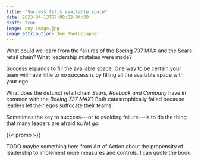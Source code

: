 ```yaml
---
title: "Success fills available space"
date: 2023-04-13T07:00:02-04:00
draft: true
image: any-image.jpg
image_attribution: Joe Photographer
---
```


What could we learn from the failures of the Boeing 737 MAX and the Sears retail
chain? What leadership mistakes were made?

Success expands to fill the available space. One way to be certain your team
will have little to no success is by filling all the available space with your
ego.

What does the defunct retail chain *Sears, Roebuck and Company* have in common
with the *Boeing 737 MAX*? Both catastrophically failed because leaders let
their egos suffocate their teams.

Sometimes the key to success---or to avoiding failure---is to do the thing that
many leaders are afraid to: *let go*.

<!--more-->
{{< promo >}}

TODO maybe something here from Art of Action about the propensity of leadership
to implement more measures and controls. I can quote the book.

